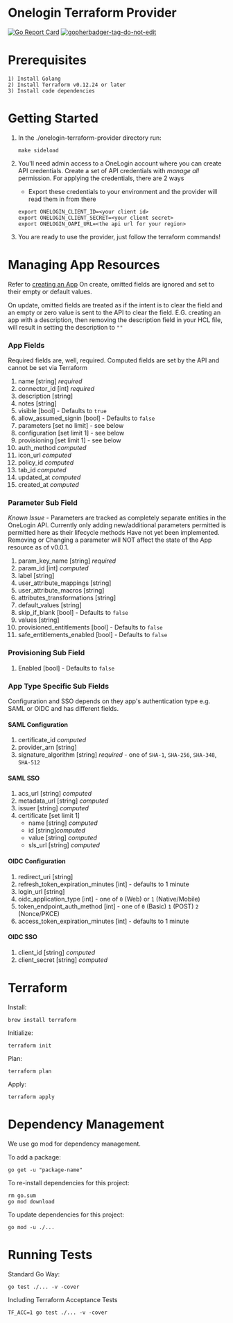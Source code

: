 # Onelogin Terraform Provider
[![Go Report Card](https://goreportcard.com/badge/github.com/onelogin/terraform-provider-onelogin)](https://goreportcard.com/report/github.com/onelogin/terraform-provider-onelogin)
<a href='https://github.com/dcaponi/gopherbadger' target='_blank'>![gopherbadger-tag-do-not-edit](https://img.shields.io/badge/Go%20Coverage-100%25-brightgreen.svg?longCache=true&style=flat)</a>

# Prerequisites
    1) Install Golang
    2) Install Terraform v0.12.24 or later
    3) Install code dependencies

# Getting Started
1) In the ./onelogin-terraform-provider directory run:
    ```
    make sideload
    ```
2) You'll need admin access to a OneLogin account where you can create API credentials. Create a set of API credentials with _manage all_ permission. For applying the credentials, there are 2 ways

    * Export these credentials to your environment and the provider will read them in from there
    ```
    export ONELOGIN_CLIENT_ID=<your client id>
    export ONELOGIN_CLIENT_SECRET=<your client secret>
    export ONELOGIN_OAPI_URL=<the api url for your region>
    ```

3) You are ready to use the provider, just follow the terraform commands!

# Managing App Resources
Refer to [creating an App](https://developers.onelogin.com/api-docs/2/apps/create-app)
On create, omitted fields are ignored and set to their empty or default values.

On update, omitted fields are treated as if the intent is to clear the field and
an empty or zero value is sent to the API to clear the field. E.G. creating an app with
a description, then removing the description field in your HCL file, will result in
setting the description to `""`

### App Fields
Required fields are, well, required.
Computed fields are set by the API and cannot be set via Terraform

1) name [string] *required*
2) connector_id [int] *required*
1) description [string]
2) notes [string]
3) visible [bool] - Defaults to `true`
4) allow_assumed_signin [bool] - Defaults to `false`
5) parameters [set no limit] - see below
6) configuration [set limit 1] - see below
7) provisioning [set limit 1] - see below
8) auth_method *computed*
9) icon_url *computed*
10) policy_id *computed*
11) tab_id *computed*
12) updated_at *computed*
13) created_at *computed*

### Parameter Sub Field
*Known Issue* - Parameters are tracked as completely separate entities in the OneLogin API.
Currently only adding new/additional parameters permitted is permitted here as their lifecycle methods Have not yet been implemented. Removing or Changing a parameter will NOT affect the state of the App resource as of v0.0.1.

1) param_key_name [string] *required*
2) param_id [int] *computed*
3) label [string]
4) user_attribute_mappings [string]
5) user_attribute_macros [string]
6) attributes_transformations [string]
7) default_values [string]
8) skip_if_blank [bool] - Defaults to `false`
9) values [string]
10) provisioned_entitlements [bool] - Defaults to `false`
11) safe_entitlements_enabled [bool] - Defaults to `false`

### Provisioning Sub Field
1) Enabled [bool] - Defaults to `false`

### App Type Specific Sub Fields
Configuration and SSO depends on they app's authentication type e.g. SAML or OIDC and has different fields.

#### SAML Configuration
1) certificate_id *computed*
2) provider_arn [string]
3) signature_algorithm [string] *required* - one of `SHA-1`, `SHA-256`, `SHA-348`, `SHA-512`

#### SAML SSO
1) acs_url [string] *computed*
2) metadata_url [string] *computed*
3) issuer [string] *computed*
4) certificate [set limit 1]
    * name [string] *computed*
    * id [string]*computed*
    * value [string] *computed*
    * sls_url [string] *computed*

#### OIDC Configuration
1) redirect_uri [string]
2) refresh_token_expiration_minutes [int] - defaults to 1 minute
3) login_url [string]
4) oidc_application_type [int] - one of `0` (Web) or `1` (Native/Mobile)
5) token_endpoint_auth_method [int] - one of `0` (Basic) `1` (POST) `2` (Nonce/PKCE)
6) access_token_expiration_minutes [int] - defaults to 1 minute

#### OIDC SSO
1) client_id [string] *computed*
2) client_secret [string] *computed*

# Terraform
Install:
```
brew install terraform
```

Initialize:
 ```
terraform init
```

Plan:
```
terraform plan
```

Apply:
```
terraform apply
```

# Dependency Management
We use go mod for dependency management.

To add a package:

```
go get -u "package-name"
```

To re-install dependencies for this project:
```
rm go.sum
go mod download
```

To update dependencies for this project:
```
go mod -u ./...
```

# Running Tests
Standard Go Way:
```
go test ./... -v -cover
```

Including Terraform Acceptance Tests
```
TF_ACC=1 go test ./... -v -cover
```
